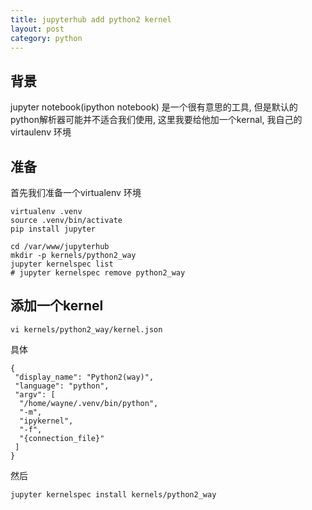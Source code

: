 ```yaml
--- 
title: jupyterhub add python2 kernel
layout: post
category: python
---
```


## 背景

jupyter notebook(ipython notebook) 是一个很有意思的工具, 
但是默认的python解析器可能并不适合我们使用, 这里我要给他加一个kernal, 我自己的virtaulenv 环境

## 准备

首先我们准备一个virtualenv 环境

```shell
virtualenv .venv
source .venv/bin/activate
pip install jupyter

cd /var/www/jupyterhub
mkdir -p kernels/python2_way
jupyter kernelspec list
# jupyter kernelspec remove python2_way
```

## 添加一个kernel

```shell
vi kernels/python2_way/kernel.json
```

具体

```
{
 "display_name": "Python2(way)",
 "language": "python",
 "argv": [
  "/home/wayne/.venv/bin/python",
  "-m",
  "ipykernel",
  "-f",
  "{connection_file}"
 ]
}
```

然后 

```
jupyter kernelspec install kernels/python2_way
```